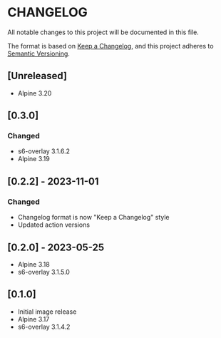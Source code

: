 # CHANGELOG

All notable changes to this project will be documented in this file.

The format is based on [Keep a Changelog](https://keepachangelog.com/en/1.1.0/),
and this project adheres to [Semantic Versioning](https://semver.org/spec/v2.0.0.html).

## [Unreleased]

- Alpine 3.20

## [0.3.0]

### Changed

- s6-overlay 3.1.6.2
- Alpine 3.19

## [0.2.2] - 2023-11-01

### Changed

- Changelog format is now "Keep a Changelog" style
- Updated action versions

## [0.2.0] - 2023-05-25

- Alpine 3.18
- s6-overlay 3.1.5.0

## [0.1.0]

- Initial image release
- Alpine 3.17
- s6-overlay 3.1.4.2
